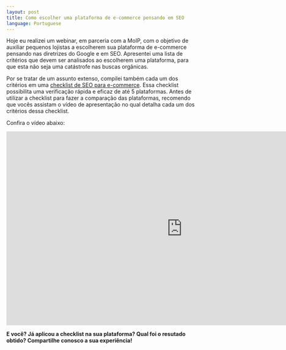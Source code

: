 ```yaml
---
layout: post
title: Como escolher uma plataforma de e-commerce pensando em SEO
language: Portuguese
---
```


Hoje eu realizei um webinar, em parceria com a MoIP, com o objetivo de auxiliar pequenos lojistas a escolherem sua plataforma de e-commerce pensando nas diretrizes do Google e em SEO. Apresentei uma lista de critérios que devem ser analisados ao escolherem uma plataforma, para que esta não seja uma catástrofe nas buscas orgânicas.

Por se tratar de um assunto extenso, compilei também cada um dos critérios em uma <a href="http://conteudo.seomaster.com.br/planilha-escolha-plataforma-ecommerce-pensando-em-seo" target="_blank">checklist de SEO para e-commerce</a>. Essa checklist possibilita uma verificação rápida e eficaz de até 5 plataformas. Antes de utilizar a checklist para fazer a comparação das plataformas, recomendo que vocês assistam o vídeo de apresentação no qual detalha cada um dos critérios dessa checklist.

Confira o vídeo abaixo:


<iframe width="920" height="507" src="https://www.youtube.com/embed/O15ZEV7sCmo?rel=0" frameborder="0" allowfullscreen></iframe>


**E você? Já aplicou a checklist na sua plataforma? Qual foi o resutado obtido? Compartilhe conosco a sua experiência!**